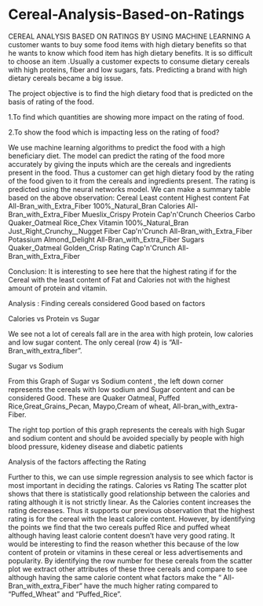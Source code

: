 # Cereal-Analysis-Based-on-Ratings
CEREAL ANALYSIS BASED ON RATINGS BY USING MACHINE LEARNING A customer wants to buy some food items with high dietary benefits so that he wants to know which food item has high dietary benefits. It is so difficult to choose an item .Usually a customer expects to consume dietary cereals with high proteins, fiber and low sugars, fats. Predicting a brand with high dietary cereals became a big issue.

The project objective is to find the high dietary food that is predicted on the basis of rating of the food.

1.To find which quantities are showing more impact on the rating of food.

2.To show the food which is impacting less on the rating of food?

We use machine learning algorithms to predict the food with a high beneficiary diet. The model can predict the rating of the food more accurately by giving the inputs which are the cereals and ingredients present in the food. Thus a customer can get high dietary food by the rating of the food given to it from the cereals and ingredients present. The rating is predicted using the neural networks model. We can make a summary table based on the above observation: Cereal Least content Highest content Fat All-Bran_with_Extra_Fiber 100%_Natural_Bran Calories All-Bran_with_Extra_Fiber Mueslix_Crispy Protein Cap'n'Crunch Cheerios Carbo Quaker_Oatmeal Rice_Chex Vitamin 100%_Natural_Bran Just_Right_Crunchy__Nugget Fiber Cap'n'Crunch All-Bran_with_Extra_Fiber Potassium Almond_Delight All-Bran_with_Extra_Fiber Sugars Quaker_Oatmeal Golden_Crisp Rating Cap'n'Crunch All-Bran_with_Extra_Fiber

Conclusion: It is interesting to see here that the highest rating if for the Cereal with the least content of Fat and Calories not with the highest amount of protein and vitamin.

Analysis : Finding cereals considered Good based on factors

Calories vs Protein vs Sugar

We see not a lot of cereals fall are in the area with high protein, low calories and low sugar content. The only cereal (row 4) is “All-Bran_with_extra_fiber”.

Sugar vs Sodium

From this Graph of Sugar vs Sodium content , the left down corner represents the cereals with low sodium and Sugar content and can be considered Good. These are Quaker Oatmeal, Puffed Rice,Great_Grains_Pecan, Maypo,Cream of wheat, All-bran_with_extra-Fiber.

The right top portion of this graph represents the cereals with high Sugar and sodium content and should be avoided specially by people with high blood pressure, kideney disease and diabetic patients

Analysis of the factors affecting the Rating

Further to this, we can use simple regression analysis to see which factor is most important in deciding the ratings. Calories vs Rating
The scatter plot shows that there is statistically good relationship between the calories and rating although it is not strictly linear. As the Calories content increases the rating decreases. Thus it supports our previous observation that the highest rating is for the cereal with the least calorie content. However, by identifying the points we find that the two cereals puffed Rice and puffed wheat although having least calorie content doesn’t have very good rating. It would be interesting to find the reason whether this because of the low content of protein or vitamins in these cereal or less advertisements and popularity.
By identifying the row number for these cereals from the scatter plot we extract other attributes of these three cereals and compare to see although having the same calorie content what factors make the “ All-Bran_with_extra_Fiber“ have the much higher rating compared to “Puffed_Wheat” and “Puffed_Rice”.
